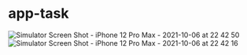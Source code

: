 # app-task

![Simulator Screen Shot - iPhone 12 Pro Max - 2021-10-06 at 22 42 50](https://user-images.githubusercontent.com/57275766/136458066-b1a544a4-8b8f-4f50-89a2-f07c1f692c15.png)
![Simulator Screen Shot - iPhone 12 Pro Max - 2021-10-06 at 22 42 16](https://user-images.githubusercontent.com/57275766/136458073-d3590ff2-7d77-46d7-8900-586863a27f17.png)
